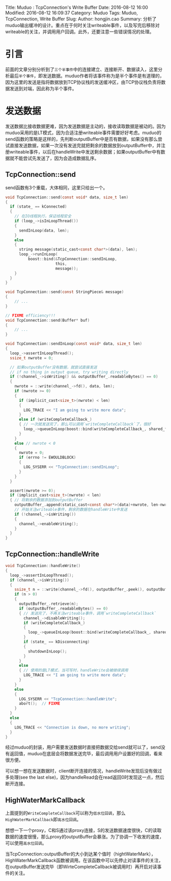 Title: Muduo : TcpConnection's Write Buffer
Date: 2016-08-12 16:00
Modified: 2016-08-12 16:09:37
Category: Muduo 
Tags: Muduo, TcpConnection, Write Buffer
Slug: 
Author: hongjin.cao 
Summary: 分析了muduo输出缓冲的设计。重点在于何时关注writeable事件，以及写完后移除对writeable的关注，并调用用户回调。此外，还要注意一些错误情况的处理。

# 引言

前面的文章分别分析到了`三个半事件`中的连接建立、连接断开、数据读入，这里分析最后`半个事件`，即发送数据。muduo作者将该事件称为是半个事件是有道理的，因为这里的发送是指将数据放到TCP协议栈的发送缓冲区，由TCP协议栈负责将数据发送到对端，因此称为半个事件。

# 发送数据

发送数据比接收数据更难，因为发送数据是主动的，接收读取数据是被动的。因为muduo采用的是LT模式，因为合适注册writeable事件需要好好考虑。muduo的send函数的策略是这样的，先判断outputBuffer中是否有数据，如果没有那么尝试直接发送数据，如果一次没有发送完就把剩余的数据放到outputBuffer中，并注册writeable事件，以后在handleWrite中发送剩余数据；如果outputBuffer中有数据就不能尝试先发送了，因为会造成数据乱序。

## TcpConnection::send
send函数有3个重载，大体相同，这里只给出一个。
```c
void TcpConnection::send(const void* data, size_t len)
{
  if (state_ == kConnected)
  {
    // 在IO线程执行，保证线程安全
    if (loop_->isInLoopThread())
    {
      sendInLoop(data, len);
    }
    else
    {
      string message(static_cast<const char*>(data), len);
      loop_->runInLoop(
          boost::bind(&TcpConnection::sendInLoop,
                      this,
                      message));
    }
  }
}

void TcpConnection::send(const StringPiece& message)
{
	// ...
}

// FIXME efficiency!!!
void TcpConnection::send(Buffer* buf)
{
	// ...
}

void TcpConnection::sendInLoop(const void* data, size_t len)
{
  loop_->assertInLoopThread();
  ssize_t nwrote = 0;

  // 如果outputBuffer没有数据，就尝试直接发送
  // if no thing in output queue, try writing directly
  if (!channel_->isWriting() && outputBuffer_.readableBytes() == 0)
  {
    nwrote = ::write(channel_->fd(), data, len);
    if (nwrote >= 0)
    {
      if (implicit_cast<size_t>(nwrote) < len)
      {
        LOG_TRACE << "I am going to write more data";
      }
      else if (writeCompleteCallback_)
      { // 一次就发送完了，那么可以调用`writeCompleteCallback`了，很好
        loop_->queueInLoop(boost::bind(writeCompleteCallback_, shared_from_this()));
      }
    }
    else // nwrote < 0
    {
      nwrote = 0;
      if (errno != EWOULDBLOCK)
      {
        LOG_SYSERR << "TcpConnection::sendInLoop";
      }
    }
  }

  assert(nwrote >= 0);
  if (implicit_cast<size_t>(nwrote) < len)
  { // 将剩余的数据添加到outputBuffer
    outputBuffer_.append(static_cast<const char*>(data)+nwrote, len-nwrote);
    // 开始关注writeable事件，剩余的数据在handleWrite中发送
    if (!channel_->isWriting())
    {
      channel_->enableWriting();
    }
  }
}
```

## TcpConnection::handleWrite

```c
void TcpConnection::handleWrite()
{
  loop_->assertInLoopThread();
  if (channel_->isWriting())
  {
    ssize_t n = ::write(channel_->fd(), outputBuffer_.peek(), outputBuffer_.readableBytes());
    if (n > 0)
    {
      outputBuffer_.retrieve(n);
      if (outputBuffer_.readableBytes() == 0)
      { // 发送完了，不再关注writeable事件，调用`writeCompleteCallback`
        channel_->disableWriting();
        if (writeCompleteCallback_)
        {
          loop_->queueInLoop(boost::bind(writeCompleteCallback_, shared_from_this()));
        }
        if (state_ == kDisconnecting)
        {
          shutdownInLoop();
        }
      }
      else
      { // 使用的是LT模式，当可写时，handleWrite会被继续调用
        LOG_TRACE << "I am going to write more data";
      }
    }
    else
    {
      LOG_SYSERR << "TcpConnection::handleWrite";
      abort();  // FIXME
    }
  }
  else
  {
    LOG_TRACE << "Connection is down, no more writing";
  }
}
```

经过muduo的封装，用户需要发送数据时直接把数据交给send就可以了，send没有返回值，muduo在底层会将数据发送完毕，最后调用用户设置好的回调，看来很方便。

可以想一想在发送数据时，client断开连接的情况，handleWrite发现后没有做过多处理(see the last else)，因为handleRead会在read返回0时发现这一点，然后断开连接。


## HighWaterMarkCallback

上面提到的`WriteCompleteCallback`可以称为`低水位回调`，那么`HighWaterMarkCallback`即`高水位回调`。

想想一下一个proxy，C和S通过该proxy连接，S的发送数据速度很快，C的读取数据的速度很慢，那么proxy的outputBuffer会暴涨。为了协调一下收发的速度，可以使用`高水位回调`。

当TcpConnection::outputBuffer的大小到达某个值时（hightWaterMark），HighWaterMarkCallback函数被调用。在该函数中可以先停止对读事件的关注，在outputBuffer发送完毕（即WirteCompleteCallback被调用时）再开启对读事件的关注。
